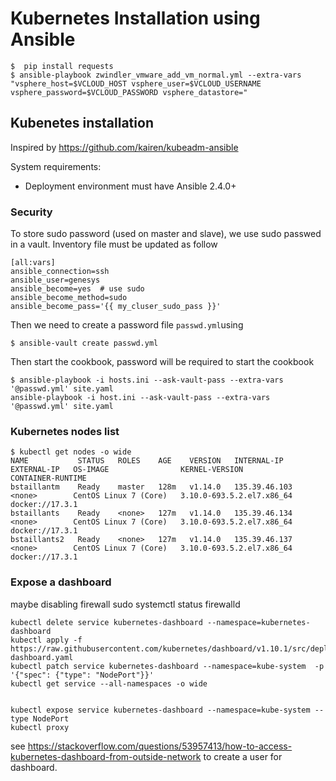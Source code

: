 # Kubernetes Installation using Ansible

```
$  pip install requests
$ ansible-playbook zwindler_vmware_add_vm_normal.yml --extra-vars "vsphere_host=$VCLOUD_HOST vsphere_user=$VCLOUD_USERNAME vsphere_password=$VCLOUD_PASSWORD vsphere_datastore="
````

## Kubenetes installation

Inspired by https://github.com/kairen/kubeadm-ansible

System requirements:

* Deployment environment must have Ansible 2.4.0+

### Security

To store sudo password (used on master and slave), we use sudo passwed in a vault. Inventory file must be updated as follow

```
[all:vars]
ansible_connection=ssh
ansible_user=genesys
ansible_become=yes  # use sudo 
ansible_become_method=sudo 
ansible_become_pass='{{ my_cluser_sudo_pass }}'
```
Then we need to create a password file `passwd.yml`using

```
$ ansible-vault create passwd.yml
```

Then start the cookbook, password will be required to start the cookbook

```
$ ansible-playbook -i hosts.ini --ask-vault-pass --extra-vars '@passwd.yml' site.yaml 
ansible-playbook -i host.ini --ask-vault-pass --extra-vars '@passwd.yml' site.yaml 
```

### Kubernetes nodes list

```
$ kubectl get nodes -o wide
NAME           STATUS   ROLES    AGE    VERSION   INTERNAL-IP     EXTERNAL-IP   OS-IMAGE                KERNEL-VERSION              CONTAINER-RUNTIME
bstaillantm    Ready    master   128m   v1.14.0   135.39.46.103   <none>        CentOS Linux 7 (Core)   3.10.0-693.5.2.el7.x86_64   docker://17.3.1
bstaillants    Ready    <none>   127m   v1.14.0   135.39.46.134   <none>        CentOS Linux 7 (Core)   3.10.0-693.5.2.el7.x86_64   docker://17.3.1
bstaillants2   Ready    <none>   127m   v1.14.0   135.39.46.137   <none>        CentOS Linux 7 (Core)   3.10.0-693.5.2.el7.x86_64   docker://17.3.1
```

### Expose a dashboard

maybe disabling firewall
 sudo systemctl status firewalld
```
kubectl delete service kubernetes-dashboard --namespace=kubernetes-dashboard
kubectl apply -f https://raw.githubusercontent.com/kubernetes/dashboard/v1.10.1/src/deploy/recommended/kubernetes-dashboard.yaml
kubectl patch service kubernetes-dashboard --namespace=kube-system  -p '{"spec": {"type": "NodePort"}}'
kubectl get service --all-namespaces -o wide


kubectl expose service kubernetes-dashboard --namespace=kube-system --type NodePort
kubectl proxy
```
see https://stackoverflow.com/questions/53957413/how-to-access-kubernetes-dashboard-from-outside-network to create a user for dashboard.